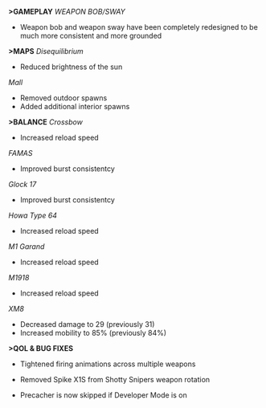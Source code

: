 **>GAMEPLAY**
*WEAPON BOB/SWAY*
- Weapon bob and weapon sway have been completely redesigned to be much more consistent and more grounded

**>MAPS**
*Disequilibrium*
- Reduced brightness of the sun

*Mall*
- Removed outdoor spawns
- Added additional interior spawns

**>BALANCE**
*Crossbow*
- Increased reload speed

*FAMAS*
- Improved burst consistentcy

*Glock 17*
- Improved burst consistentcy

*Howa Type 64*
- Increased reload speed

*M1 Garand*
- Increased reload speed

*M1918*
- Increased reload speed

*XM8*
- Decreased damage to 29 (previously 31)
- Increased mobility to 85% (previously 84%)

**>QOL & BUG FIXES**
- Tightened firing animations across multiple weapons

- Removed Spike X1S from Shotty Snipers weapon rotation

- Precacher is now skipped if Developer Mode is on